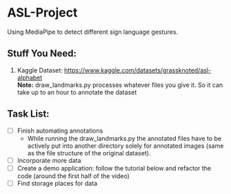 # ASL-Project
 Using MediaPipe to detect different sign language gestures.

## Stuff You Need:
 1. Kaggle Dataset: https://www.kaggle.com/datasets/grassknoted/asl-alphabet  
 **Note:** draw_landmarks.py processes whatever files you give it. So it can take up to an hour to annotate the dataset
 
## Task List:
- [ ] Finish automating annotations
  - While running  the draw_landmarks.py the annotated files have to be actively put into another directory solely for annotated images (same as the file structure of       the original dataset).
- [ ] Incorporate more data
- [ ] Create a demo application: follow the tutorial below  and refactor the code (around the first half of the video)
- [ ] Find storage places for data
